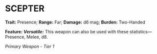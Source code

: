 ﻿# SCEPTER

**Trait:** Presence; **Range:** Far; **Damage:** d6 mag; **Burden:** Two-Handed

**Feature:** ***Versatile:*** This weapon can also be used with these statistics—Presence, Melee, d8.

*Primary Weapon - Tier 1*
